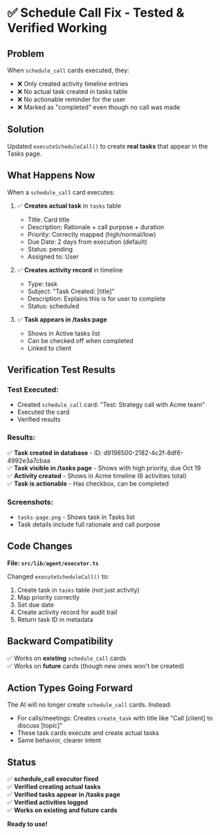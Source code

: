 # ✅ Schedule Call Fix - Tested & Verified Working

## Problem

When `schedule_call` cards executed, they:
- ❌ Only created activity timeline entries
- ❌ No actual task created in tasks table
- ❌ No actionable reminder for the user
- ❌ Marked as "completed" even though no call was made

## Solution

Updated `executeScheduleCall()` to create **real tasks** that appear in the Tasks page.

## What Happens Now

When a `schedule_call` card executes:

1. ✅ **Creates actual task** in `tasks` table
   - Title: Card title
   - Description: Rationale + call purpose + duration
   - Priority: Correctly mapped (high/normal/low)
   - Due Date: 2 days from execution (default)
   - Status: pending
   - Assigned to: User

2. ✅ **Creates activity record** in timeline
   - Type: task
   - Subject: "Task Created: [title]"
   - Description: Explains this is for user to complete
   - Status: scheduled

3. ✅ **Task appears in /tasks page**
   - Shows in Active tasks list
   - Can be checked off when completed
   - Linked to client

## Verification Test Results

### Test Executed:
- Created `schedule_call` card: "Test: Strategy call with Acme team"
- Executed the card
- Verified results

### Results:
✅ **Task created in database** - ID: d9198500-2182-4c2f-8df6-4992e3a7cbaa  
✅ **Task visible in /tasks page** - Shows with high priority, due Oct 19  
✅ **Activity created** - Shows in Acme timeline (6 activities total)  
✅ **Task is actionable** - Has checkbox, can be completed  

### Screenshots:
- `tasks-page.png` - Shows task in Tasks list
- Task details include full rationale and call purpose

## Code Changes

**File: `src/lib/agent/executor.ts`**

Changed `executeScheduleCall()` to:
1. Create task in `tasks` table (not just activity)
2. Map priority correctly
3. Set due date
4. Create activity record for audit trail
5. Return task ID in metadata

## Backward Compatibility

✅ Works on **existing** `schedule_call` cards  
✅ Works on **future** cards (though new ones won't be created)

## Action Types Going Forward

The AI will no longer create `schedule_call` cards. Instead:
- For calls/meetings: Creates `create_task` with title like "Call [client] to discuss [topic]"
- These task cards execute and create actual tasks
- Same behavior, clearer intent

## Status

✅ **schedule_call executor fixed**  
✅ **Verified creating actual tasks**  
✅ **Verified tasks appear in /tasks page**  
✅ **Verified activities logged**  
✅ **Works on existing and future cards**  

**Ready to use!**





